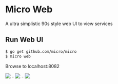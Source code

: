 # Micro Web

A ultra simplistic 90s style web UI to view services

## Run Web UI
```bash
$ go get github.com/micro/micro
$ micro web
```

Browse to localhost:8082

<img src="https://github.com/micro/micro/blob/master/web/web1.png">
-
<img src="https://github.com/micro/micro/blob/master/web/web2.png">
-
<img src="https://github.com/micro/micro/blob/master/web/web3.png">
